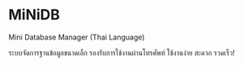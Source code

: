 # MiNiDB
Mini Database Manager (Thai Language)

ระบบจัดการฐานข้อมูลขนาดเล็ก รองรับการใช้งานผ่านโทรศัพท์ ใช้งานง่าย สะดวก รวดเร็ว!
